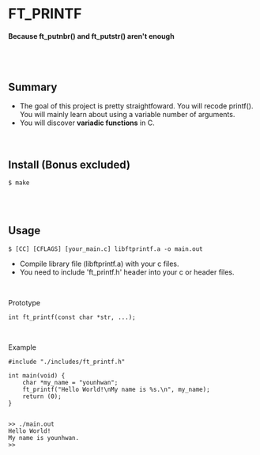# FT_PRINTF
#### Because ft_putnbr() and ft_putstr() aren't enough
<br/><br/>

## Summary
+ The goal of this project is pretty straightfoward. You will recode printf(). You will mainly learn about using a variable number of arguments.
+ You will discover **variadic functions** in C.
<br/><br/><br/>

## Install (Bonus excluded)
	$ make
<br/><br/>

## Usage
	$ [CC] [CFLAGS] [your_main.c] libftprintf.a -o main.out
+ Compile library file (libftprintf.a) with your c files.
+ You need to include 'ft_printf.h' header into your c or header files.
<br/>

Prototype
```
int ft_printf(const char *str, ...);
```
<br/>

Example
```
#include "./includes/ft_printf.h"

int main(void) {
	char *my_name = "younhwan";
	ft_printf("Hello World!\nMy name is %s.\n", my_name);
	return (0);
}


>> ./main.out
Hello World!
My name is younhwan.
>> 
```
